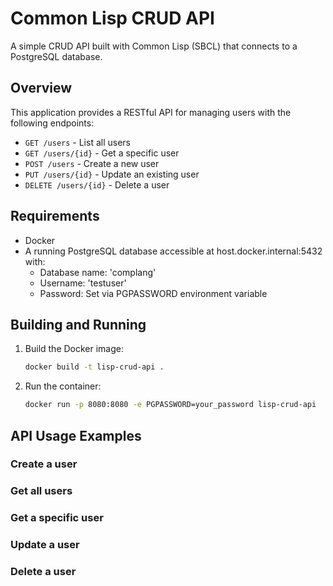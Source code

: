 # Common Lisp CRUD API

A simple CRUD API built with Common Lisp (SBCL) that connects to a PostgreSQL database.

## Overview

This application provides a RESTful API for managing users with the following endpoints:
- `GET /users` - List all users
- `GET /users/{id}` - Get a specific user
- `POST /users` - Create a new user
- `PUT /users/{id}` - Update an existing user
- `DELETE /users/{id}` - Delete a user

## Requirements

- Docker
- A running PostgreSQL database accessible at host.docker.internal:5432 with:
  - Database name: 'complang'
  - Username: 'testuser'
  - Password: Set via PGPASSWORD environment variable

## Building and Running

1. Build the Docker image:
   ```bash
   docker build -t lisp-crud-api .
   ```

2. Run the container:
   ```bash
   docker run -p 8080:8080 -e PGPASSWORD=your_password lisp-crud-api
   ```

## API Usage Examples

### Create a user

### Get all users

### Get a specific user

### Update a user

### Delete a user

